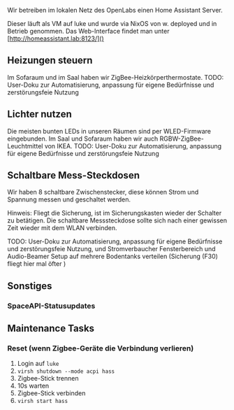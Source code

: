 Wir betreiben im lokalen Netz des OpenLabs einen Home Assistant Server. 

Dieser läuft als VM auf luke und wurde via NixOS von w. deployed und in Betrieb genommen. 
Das Web-Interface findet man unter [http://homeassistant.lab:8123/]()

## Heizungen steuern
Im Sofaraum und im Saal haben wir ZigBee-Heizkörperthermostate. TODO: User-Doku zur Automatisierung, anpassung für eigene Bedürfnisse und zerstörungsfeie Nutzung

## Lichter nutzen
Die meisten bunten LEDs in unseren Räumen sind per WLED-Firmware eingebunden. Im Saal und Sofaraum haben wir auch RGBW-ZigBee-Leuchtmittel von IKEA. TODO: User-Doku zur Automatisierung, anpassung für eigene Bedürfnisse und zerstörungsfeie Nutzung

## Schaltbare Mess-Steckdosen
Wir haben 8 schaltbare Zwischenstecker, diese können Strom und Spannung messen und geschaltet werden.

Hinweis: Fliegt die Sicherung, ist im Sicherungskasten wieder der Schalter zu betätigen. Die schaltbare Messsteckdose sollte sich nach einer gewissen Zeit wieder mit dem WLAN verbinden.

TODO: User-Doku zur Automatisierung, anpassung für eigene Bedürfnisse und zerstörungsfeie Nutzung, und Stromverbaucher Fensterbereich und Audio-Beamer Setup auf mehrere Bodentanks verteilen (Sicherung (F30) fliegt hier mal öfter )

## Sonstiges
### SpaceAPI-Statusupdates
## Maintenance Tasks

### Reset (wenn Zigbee-Geräte die Verbindung verlieren)

1. Login auf `luke`
2. `virsh shutdown --mode acpi hass`
3. Zigbee-Stick trennen
4. 10s warten
5. Zigbee-Stick verbinden
6. `virsh start hass`
